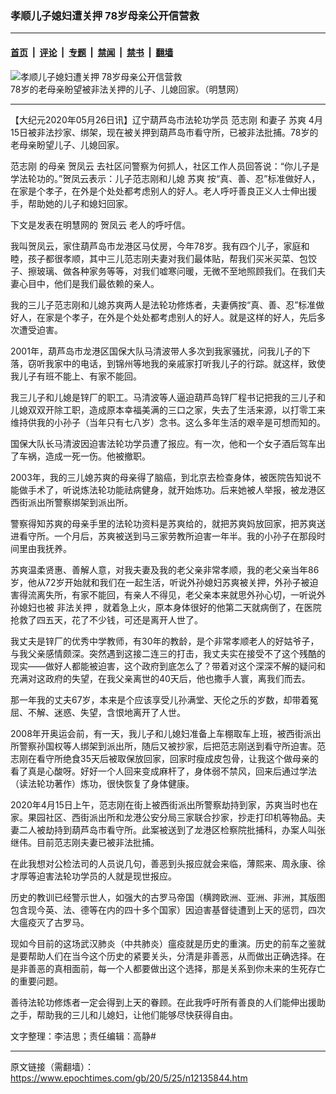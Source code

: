 ### 孝顺儿子媳妇遭关押 78岁母亲公开信营救

---

#### [首页](../../../..?n12135844) &nbsp;|&nbsp; [评论](../../../../../epoch-comment?n12135844) &nbsp;|&nbsp; [专题](../../../../../epoch-special?n12135844) &nbsp;|&nbsp; [禁闻](../../../../../epoch-news?n12135844) &nbsp;|&nbsp; [禁书](../../../../../books?n12135844) &nbsp;|&nbsp; [翻墙](https://github.com/gfw-breaker/nogfw/blob/master/README.md?n12135844)


<div><img alt="孝顺儿子媳妇遭关押 78岁母亲公开信营救" class="attachment-djy_600_400 size-djy_600_400 wp-post-image" src="https://i.epochtimes.com/assets/uploads/2020/05/2017-12-23-mh-xiaozi-600x366.jpg"/>
<div class="caption">
 78岁的老母亲盼望被非法关押的儿子、儿媳回家。（明慧网）
</div></div><hr/><div class="post_content" id="artbody" itemprop="articleBody">
 <!-- article content begin -->
 <p>
  【大纪元2020年05月26日讯】辽宁葫芦岛市法轮功学员
  <ok href="https://www.epochtimes.com/gb/tag/%E8%8C%83%E5%BF%97%E5%88%9A.html">
   范志刚
  </ok>
  和妻子
  <ok href="https://www.epochtimes.com/gb/tag/%E8%8B%8F%E7%88%BD.html">
   苏爽
  </ok>
  4月15日被非法抄家、绑架，现在被关押到葫芦岛市看守所，已被非法批捕。78岁的老母亲盼望儿子、儿媳回家。
 </p>
 <p>
  <ok href="https://www.epochtimes.com/gb/tag/%E8%8C%83%E5%BF%97%E5%88%9A.html">
   范志刚
  </ok>
  的母亲
  <ok href="https://www.epochtimes.com/gb/tag/%E8%B4%BA%E5%87%A4%E4%BA%91.html">
   贺凤云
  </ok>
  去社区问警察为何抓人，社区工作人员回答说：“你儿子是学法轮功的。”贺凤云表示：儿子范志刚和儿媳
  <ok href="https://www.epochtimes.com/gb/tag/%E8%8B%8F%E7%88%BD.html">
   苏爽
  </ok>
  按“真、善、忍”标准做好人，在家是个孝子，在外是个处处都考虑别人的好人。老人呼吁善良正义人士伸出援手，帮助她的儿子和媳妇回家。
 </p>
 <p>
  下文是发表在明慧网的
  <ok href="https://www.epochtimes.com/gb/tag/%E8%B4%BA%E5%87%A4%E4%BA%91.html">
   贺凤云
  </ok>
  老人的呼吁信。
 </p>
 <p>
  我叫贺凤云，家住葫芦岛市龙港区马仗房，今年78岁。我有四个儿子，家庭和睦，孩子都很孝顺，其中三儿范志刚夫妻对我们最体贴，帮我们买米买菜、包饺子、擦玻璃、做各种家务等等，对我们嘘寒问暖，无微不至地照顾我们。在我们夫妻心目中，他们是我们最依赖的亲人。
 </p>
 <p>
  我的三儿子范志刚和儿媳苏爽两人是法轮功修炼者，夫妻俩按“真、善、忍”标准做好人，在家是个孝子，在外是个处处都考虑别人的好人。就是这样的好人，先后多次遭受迫害。
 </p>
 <p>
  2001年，葫芦岛市龙港区国保大队马清波带人多次到我家骚扰，问我儿子的下落，窃听我家中的电话，到锦州等地我的亲戚家打听我儿子的行踪。就这样，致使我儿子有班不能上、有家不能回。
 </p>
 <p>
  我三儿子和儿媳是锌厂的职工。马清波等人逼迫葫芦岛锌厂程书记把我的三儿子和儿媳双双开除工职，造成原本幸福美满的三口之家，失去了生活来源，以打零工来维持供我的小孙子（当年只有七八岁）念书。这么多年生活的艰辛是可想而知的。
 </p>
 <p>
  国保大队长马清波因迫害法轮功学员遭了报应。有一次，他和一个女子酒后驾车出了车祸，造成一死一伤。他被撤职。
 </p>
 <p>
  2003年，我的三儿媳苏爽的母亲得了脑癌，到北京去检查身体，被医院告知说不能做手术了，听说炼法轮功能祛病健身，就开始炼功。后来她被人举报，被龙港区西街派出所警察绑架到派出所。
 </p>
 <p>
  警察得知苏爽的母亲手里的法轮功资料是苏爽给的，就把苏爽妈放回家，把苏爽送进看守所。一个月后，苏爽被送到马三家劳教所迫害一年半。我的小孙子在那段时间里由我抚养。
 </p>
 <p>
  苏爽温柔贤惠、善解人意，对我夫妻及我的老父亲非常孝顺，我的老父亲当年86岁，他从72岁开始就和我们在一起生活，听说外孙媳妇苏爽被关押，外孙子被迫害得流离失所，有家不能回，有亲人不得见，老父亲本来就思外孙心切，一听说外孙媳妇也被
  <ok href="https://www.epochtimes.com/gb/tag/%E9%9D%9E%E6%B3%95%E5%85%B3%E6%8A%BC.html">
   非法关押
  </ok>
  ，就着急上火，原本身体很好的他第二天就病倒了，在医院抢救了四五天，花了不少钱，可还是离开人世了。
 </p>
 <p>
  我丈夫是锌厂的优秀中学教师，有30年的教龄，是个非常孝顺老人的好姑爷子，与我父亲感情颇深。突然遇到这接二连三的打击，我丈夫实在接受不了这个残酷的现实——做好人都能被迫害，这个政府到底怎么了？带着对这个深深不解的疑问和充满对这政府的失望，在我父亲离世的40天后，他也撒手人寰，离我们而去。
 </p>
 <p>
  那一年我的丈夫67岁，本来是个应该享受儿孙满堂、天伦之乐的岁数，却带着冤屈、不解、迷惑、失望，含恨地离开了人世。
 </p>
 <p>
  2008年开奥运会前，有一天，我儿子和儿媳妇准备上车棚取车上班，被西街派出所警察孙国权等人绑架到派出所，随后又被抄家，后把范志刚送到看守所迫害。范志刚在看守所绝食35天后被取保放回家，回家时瘦成皮包骨，让我这个做母亲的看了真是心酸呀。好好一个人回来变成麻杆了，身体弱不禁风，回来后通过学法（读法轮功著作）炼功，很快恢复了身体健康。
 </p>
 <p>
  2020年4月15日上午，范志刚在街上被西街派出所警察劫持到家，苏爽当时也在家。果园社区、西街派出所和龙港公安分局三家联合抄家，抄走打印机等物品。夫妻二人被劫持到葫芦岛市看守所。此案被送到了龙港区检察院批捕科，办案人叫张继伟。目前范志刚夫妻已被非法批捕。
 </p>
 <p>
  在此我想对公检法司的人员说几句，善恶到头报应就会来临，薄熙来、周永康、徐才厚等迫害法轮功学员的人就是现世报应。
 </p>
 <p>
  历史的教训已经警示世人，如强大的古罗马帝国（横跨欧洲、亚洲、非洲，其版图包含现今英、法、德等在内的四十多个国家）因迫害基督徒遭到上天的惩罚，四次大瘟疫灭了古罗马。
 </p>
 <p>
  现如今目前的这场武汉肺炎（中共肺炎）瘟疫就是历史的重演。历史的前车之鉴就是要帮助人们在当今这个历史的紧要关头，分清是非善恶，从而做出正确选择。在是非善恶的真相面前，每一个人都要做出这个选择，那是关系到你未来的生死存亡的重要问题。
 </p>
 <p>
  善待法轮功修炼者一定会得到上天的眷顾。在此我呼吁所有善良的人们能伸出援助之手，帮助我的三儿和儿媳妇，让他们能够尽快获得自由。
 </p>
 <p>
  文字整理：李洁思；责任编辑：高静#
 </p>
 <!-- article content end -->
 <div id="below_article_ad">
 </div>
</div>


---

原文链接（需翻墙）：https://www.epochtimes.com/gb/20/5/25/n12135844.htm
